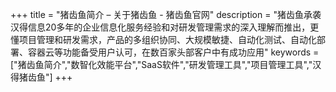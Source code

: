 +++
title = "猪齿鱼简介 – 关于猪齿鱼 - 猪齿鱼官网"
description = "猪齿鱼承袭汉得信息20多年的企业信息化服务经验和对研发管理需求的深入理解而推出，更懂项目管理和研发需求，产品的多组织协同、大规模敏捷、自动化测试、自动化部署、容器云等功能备受用户认可，在数百家头部客户中有成功应用"
keywords = ["猪齿鱼简介","数智化效能平台","SaaS软件","研发管理工具","项目管理工具","汉得猪齿鱼"]
+++
